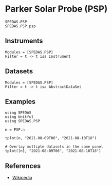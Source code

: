 # Parker Solar Probe (PSP)

```@docs
SPEDAS.PSP
SPEDAS.PSP.psp
```

## Instruments

```@autodocs
Modules = [SPEDAS.PSP]
Filter = t -> t isa Instrument
```

## Datasets

```@autodocs
Modules = [SPEDAS.PSP]
Filter = t -> t isa AbstractDataSet
```

## Examples

```@example PSP
using SPEDAS
using Unitful
using SPEDAS.PSP

n = PSP.n
```

```@example PSP
tplot(n, "2021-08-09T06", "2021-08-10T18")
```

```@example PSP
# Overlay multiple datasets in the same panel
tplot([n], "2021-08-09T06", "2021-08-10T18")
```

## References

- [Wikipedia](https://en.wikipedia.org/wiki/Parker_Solar_Probe)
